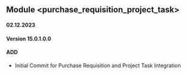## Module <purchase_requisition_project_task>

#### 02.12.2023
#### Version 15.0.1.0.0
#### ADD

- Initial Commit for Purchase Requisition and Project Task Integration

